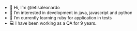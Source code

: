 - 👋 Hi, I’m @letisaleonardo
- 👀 I’m interested in development in java, javascript and python
- 🌱 I’m currently learning ruby for application in tests
- 💻 I have been working as a QA for 9 years.

<!---
letisaleonardo/letisaleonardo is a ✨ special ✨ repository because its `README.md` (this file) appears on your GitHub profile.
You can click the Preview link to take a look at your changes.
![Snake animation]letisaleonardo/letisaleonardo
--->

